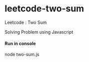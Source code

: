 # leetcode-two-sum
Leetcode : Two Sum

Solving Problem using Javascript 

#### Run in console

node two-sum.js 
